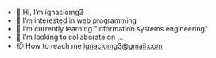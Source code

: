 - 👋 Hi, I’m ignaciomg3
- 👀 I’m interested in web programming
- 🌱 I’m currently learning "information systems engineering"
- 💞️ I’m looking to collaborate on ...
- 📫 How to reach me ignaciomg3@gmail.com

<!---
83822-Ignacio-Mongi/83822-Ignacio-Mongi is a ✨ special ✨ repository because its `README.md` (this file) appears on your GitHub profile.
You can click the Preview link to take a look at your changes.
--->
